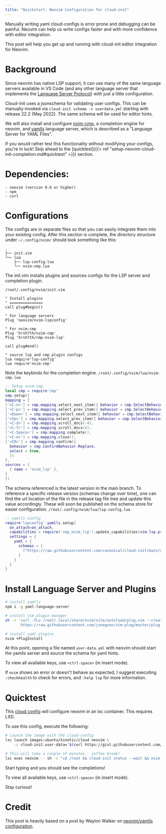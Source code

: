 ```yaml
---
title: "Quickstart: Neovim Configuration for cloud-init"
---
```


<script id="asciicast-0jOamgk2yBmXbI8hIGPa7ad17" src="https://asciinema.org/a/0jOamgk2yBmXbI8hIGPa7ad17.js"
	async
	data-autoplay="true"
	data-loop="true"
	data-size="big"
	data-preload="true"
	data-idleTimeLimit="1"
	theme="asciinema"></script>

Manually writing yaml cloud-configs is error prone and debugging can be
painful. Neovim can help us write configs faster and with more
confidence with editor integration.

This post will help you get up and running with cloud-init editor integration
for Neovim.


# Background

Since neovim has native LSP support, it can use many of the same language
servers available in VS Code (and any other language server that implements the
[Language Server Protocol](https://microsoft.github.io/language-server-protocol/))
with just a little configuration.


Cloud-init uses a jsonschema for validating user configs. This can be manually
invoked via `cloud-init schema -c userdata.yml` starting with release 22.2 (May 2022).
The same schema will be used for editor hints.

We will also install and configure
[nvim-cmp](https://github.com/hrsh7th/nvim-cmp), a completion engine for
neovim, and [yamlls](https://github.com/redhat-developer/yaml-language-server)
language server, which is described as a "Language Server for YAML Files".

If you would rather test this functionality without modifying your configs,
you're in luck! Skip ahead to the
[quicktest]({{< ref "setup-neovim-cloud-init-completion.md#quicktest" >}})
section.


# Dependencies:

```
- neovim (version 0.6 or higher)
- npm
- curl
```

# Configurations

The configs are in separate files so that you can easily integrate them into
your existing config. After this section is complete, the directory
structure under `~/.config/nvim/` should look something like this:
```
.
├── init.vim
└── lua
    ├── lsp-config.lua
    └── nvim-cmp.lua
```

The init.vim installs plugins and sources configs for the LSP server and
completion plugin.

`/root/.config/nvim/init.vim`
```vim
" Install plugins
" ===============
call plug#begin()

" For language servers
Plug 'neovim/nvim-lspconfig'

" For nvim-cmp
Plug 'hrsh7th/nvim-cmp'
Plug 'hrsh7th/cmp-nvim-lsp'

call plug#end()

" source lsp and cmp plugin configs
lua require'lsp-config'
lua require'nvim-cmp'
```

Note the keybinds for the completion engine.
`/root/.config/nvim/lua/nvim-cmp.lua`
```lua
-- Setup nvim-cmp.
local cmp = require'cmp'
cmp.setup({
mapping = {
['<C-n>'] = cmp.mapping.select_next_item({ behavior = cmp.SelectBehavior.Insert }),
['<C-p>'] = cmp.mapping.select_prev_item({ behavior = cmp.SelectBehavior.Insert }),
['<Down>'] = cmp.mapping.select_next_item({ behavior = cmp.SelectBehavior.Select }),
['<Up>'] = cmp.mapping.select_prev_item({ behavior = cmp.SelectBehavior.Select }),
['<C-d>'] = cmp.mapping.scroll_docs(-4),
['<C-f>'] = cmp.mapping.scroll_docs(4),
['<C-Space>'] = cmp.mapping.complete(),
['<C-e>'] = cmp.mapping.close(),
['<CR>'] = cmp.mapping.confirm({
  behavior = cmp.ConfirmBehavior.Replace,
  select = true,
  })
},
sources = {
  { name = 'nvim_lsp' },
}
})
```

The schema referenced is the latest version in the main branch. To
reference a specific release version (schemas change over time), one can
find the url location of the file in the release tag file tree and
update this value accordingly. These will soon be published on the schema store
for easier configuration.
`/root/.config/nvim/lua/lsp-config.lua`
```lua
-- yamlls config
require'lspconfig'.yamlls.setup{
  on_attach=on_attach,
  capabilities = require('cmp_nvim_lsp').update_capabilities(vim.lsp.protocol.make_client_capabilities()),
  settings = {
    yaml = {
      schemas = {
        ["https://raw.githubusercontent.com/canonical/cloud-init/main/cloudinit/config/schemas/versions.schema.cloud-config.json"]= "user-data.yml",
      }
    }
  }
}
```

# Install Language Server and Plugins
```bash
# install yamlls
npm i -g yaml-language-server

# install vim plugin manager
sh -c 'curl -fLo /root/.local/share/nvim/site/autoload/plug.vim --create-dirs \
       https://raw.githubusercontent.com/junegunn/vim-plug/master/plug.vim'

# install yaml plugins
nvim +PlugInstall
```

At this point, opening a file named `user-data.yml` with neovim should start
the yamlls server and source the schema for yaml hints.

To view all available keys, use `<ctrl-space>` (in insert mode).

If `nvim` shows an error or doesn't behave as expected, I suggest executing
`:checkhealth` to check for errors, and `:help lsp` for more information.


# Quicktest

This [cloud config](https://gist.githubusercontent.com/holmanb/75e0974c759dd6180cdf74da6fd01551/raw/c70ffba3e454957754923eaf8060ef4b3feaaa27/user-data-schema-neovim.yml)
will configure neovim in an lxc container. This requires LXD.

To use this config, execute the following:

```bash
# Launch the image with the cloud-config
lxc launch images:ubuntu/kinetic/cloud neovim \
	-c cloud-init.user-data="$(curl https://gist.githubusercontent.com/holmanb/75e0974c759dd6180cdf74da6fd01551/raw/aed0f4f3c38a56d06309878b61e91d1a9dca0894/user-data-schema-neovim.yml)"

# This will take a couple of minutes - coffee break!
lxc exec neovim -- sh -c "cd /root && cloud-init status --wait && nvim user-data.yml"
```

Start typing and you should see the completions!

To view all available keys, use `<ctrl-space>` (in insert mode).

Stay curious!


# Credit

This post is heavily based on a post by Waylon Walker on
[neovim/yamlls configuration](https://waylonwalker.com/setup-yamlls/).
